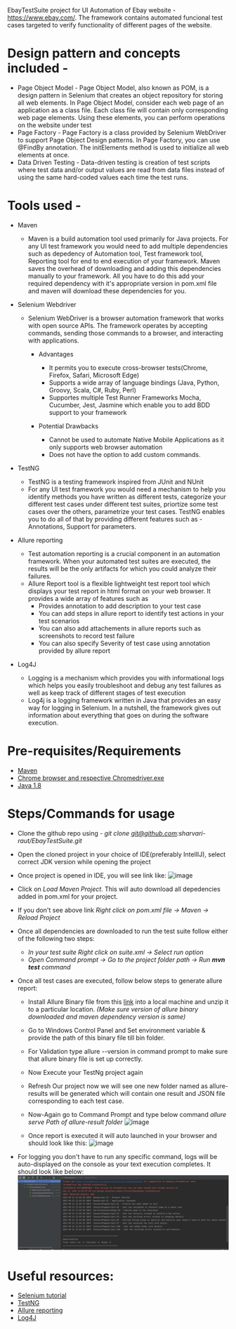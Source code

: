 EbayTestSuite project for UI Automation of Ebay website - https://www.ebay.com/. The framework contains automated funcional test cases targeted to verify functionality of different pages of the website.

# Design pattern and concepts included -
- Page Object Model -  Page Object Model, also known as POM, is a design pattern in Selenium that creates an object repository for storing all web elements. In Page Object Model, consider each web page of an application as a class file. Each class file will contain only corresponding web page elements. Using these elements, you can perform operations on the website under test
- Page Factory - Page Factory is a class provided by Selenium WebDriver to support Page Object Design patterns. In Page Factory, you can use @FindBy annotation. The initElements method is used to initialize all web elements at once.
- Data Driven Testing - Data-driven testing is creation of test scripts where test data and/or output values are read from data files instead of using the same hard-coded values each time the test runs.

# Tools used -
- Maven
    - Maven is a build automation tool used primarily for Java projects. For any UI test framework you would need to add multiple dependencies such as depedency of Automation tool, Test framework tool, Reporting tool for end to end execution of your framework. Maven saves the overhead of downloading and adding this dependencies manually to your framework. All you have to do this add your required dependency with it's appropriate version in pom.xml file and maven will download these dependencies for you.

- Selenium Webdriver
    - Selenium WebDriver is a browser automation framework that works with open source APIs. The framework operates by accepting commands, sending those commands to a browser, and interacting with applications.
        - Advantages
            - It permits you to execute cross-browser tests(Chrome, Firefox, Safari, Microsoft Edge)
            - Supports a wide array of language bindings (Java, Python, Groovy, Scala, C#, Ruby, Perl)
            - Supportes multiple Test Runner Frameworks Mocha, Cucumber, Jest, Jasmine which enable you to add BDD support to your framework

        - Potential Drawbacks
            - Cannot be used to automate Native Mobile Applications as it only supports web browser automation
            - Does not have the option to add custom commands.

- TestNG
    - TestNG is a testing framework inspired from JUnit and NUnit
    - For any UI test framework you would need a mechanism to help you identify methods you have written as different tests, categorize your different test cases under different test suites, priortize some test cases over the others, parametrize your test cases. TestNG enables you to do all of that by providing different features such as - Annotations, Support for parameters.

- Allure reporting
    -  Test automation reporting is a crucial component in an automation framework. When your automated test suites are executed, the results will be the only artifacts for which you could analyze their failures.
    -  Allure Report tool is a flexible lightweight test report tool which displays your test report in html format on your web browser. It provides a wide array of features such as
        - Provides annotation to add description to your test case
        - You can add steps in allure report to identify test actions in your test scenarios
        - You can also add attachements in allure reports such as screenshots to record test failure
        - You can also specify Severity of test case using annotation provided by allure report
- Log4J
    - Logging is a mechanism which provides you with informational logs which helps you easily troubleshoot and debug any test failures as well as keep track of different stages of test execution
    - Log4j is a logging framework written in Java that provides an easy way for logging in Selenium. In a nutshell, the framework gives out information about everything that goes on during the software execution.

# Pre-requisites/Requirements
- [Maven](https://maven.apache.org/install.html)
- [Chrome browser and respective Chromedriver.exe](https://chromedriver.chromium.org/downloads)
- [Java 1.8](https://www.java.com/en/download/)

# Steps/Commands for usage
- Clone the github repo using - *git clone git@github.com:sharvari-raut/EbayTestSuite.git*
- Open the cloned project in your choice of IDE(preferably IntellIJ), select correct JDK version while opening the project
- Once project is opened in IDE, you will see link like:
  ![image](https://user-images.githubusercontent.com/32537661/134026902-a998f121-8a49-4c1d-8d63-43bece8a81f5.png)

-  Click on *Load Maven Project*. This will auto download all depedencies added in pom.xml for your project.
-  If you don't see above link *Right click on pom.xml file -> Maven -> Reload Project*
-  Once all dependencies are downloaded to run the test suite follow either of the following two steps:
    - *In your test suite Right click on suite.xml -> Select run option*
    - *Open Command prompt -> Go to the project folder path -> Run **mvn test** command*

- Once all test cases are executed, follow below steps to generate allure report:
    -  Install Allure Binary file from this [link](https://github.com/allure-framework/allure2/releases) into a local machine and unzip it to a particular location.
       *(Make sure version of allure binary downloaded and maven dependency version is same)*
    -  Go to Windows Control Panel and Set environment variable & provide the path of this binary file till bin folder.
    -  For Validation type allure --version in command prompt to make sure that allure binary file is set up correctly.
    -  Now Execute your TestNg project again
    -  Refresh Our project now we will see one new folder named as allure-results will be generated which will contain one result and JSON file corresponding to each test case.
    -  Now-Again go to Command Prompt and type below command
       *allure serve Path of allure-result folder*
       ![image](https://user-images.githubusercontent.com/32537661/134029442-b9ae2e59-8359-44ed-b4fd-74dd33bf7cdb.png)

    - Once report is executed it will auto launched in your browser and should look like this:
      ![image](https://user-images.githubusercontent.com/32537661/134029845-a306def3-a32d-44fc-8491-2f21495cab7e.png)

- For logging you don't have to run any specific command, logs will be auto-displayed on the console as your text execution completes. It should look like below:
![img.png](img.png)

# Useful resources:
- [Selenium tutorial](https://www.seleniumeasy.com/selenium-webdriver-tutorials)
- [TestNG](https://testng.org/doc/)
- [Allure reporting](https://www.swtestacademy.com/allure-report-testng/)
- [Log4J](http://www.appliedselenium.com/2019/02/how-to-use-log4j-in-selenium-automate/)